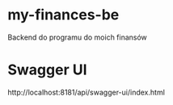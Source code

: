 # my-finances-be
Backend do programu do moich finansów


# Swagger UI
http://localhost:8181/api/swagger-ui/index.html
